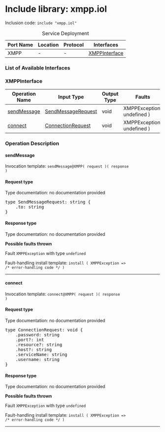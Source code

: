 # Include library: xmpp.iol

Inclusion code: <code>include "xmpp.iol"</code>

<table>
  <caption>Service Deployment</caption>
  <thead>
    <tr>
      <th>Port Name</th>
      <th>Location</th>
      <th>Protocol</th>
      <th>Interfaces</th>
    </tr>
  </thead>
  <tbody>
    <tr>
      <td>XMPP</td>
      <td>-</td>
      <td>-</td>
      <td><a href="#XMPPInterface">XMPPInterface</a></td>
    </tr>
  </tbody>
</table>

<h3>List of Available Interfaces</h3>

<h3 id="XMPPInterface">XMPPInterface</h3>

<table>
  <thead>
    <tr>
      <th>Operation Name</th>
      <th>Input Type</th>
      <th>Output Type</th>
      <th>Faults</th>
    </tr>
  </thead>
  <tbody>
    <tr>
      <td><a href="#sendMessage">sendMessage</a></td>
      <td><a href="#SendMessageRequest">SendMessageRequest</a></td>
      <td>void</td>
      <td>
        XMPPException( undefined )
      </td>
    </tr>
    <tr>
      <td><a href="#connect">connect</a></td>
      <td><a href="#ConnectionRequest">ConnectionRequest</a></td>
      <td>void</td>
      <td>
        XMPPException( undefined )
      </td>
    </tr>
  </tbody>
</table>

### Operation Description


#### sendMessage


Invocation template: <code>sendMessage@XMPP( request )( response )</code>

<h4 id="SendMessageRequest">Request type</h4>

Type documentation: no documentation provided 
<pre>type SendMessageRequest: string {
	.to: string
}</pre>


<h4>Response type</h4>
Type documentation: no documentation provided 



**Possible faults thrown**


Fault <code>XMPPException</code> with type <code>undefined</code>

Fault-handling install template: <code>install ( XMPPException => /* error-handling code */ )</code>


---

#### connect


Invocation template: <code>connect@XMPP( request )( response )</code>

<h4 id="ConnectionRequest">Request type</h4>

Type documentation: no documentation provided 
<pre>type ConnectionRequest: void {
	.password: string
	.port?: int
	.resource?: string
	.host?: string
	.serviceName: string
	.username: string
}</pre>


<h4>Response type</h4>
Type documentation: no documentation provided 



**Possible faults thrown**


Fault <code>XMPPException</code> with type <code>undefined</code>

Fault-handling install template: <code>install ( XMPPException => /* error-handling code */ )</code>


---






